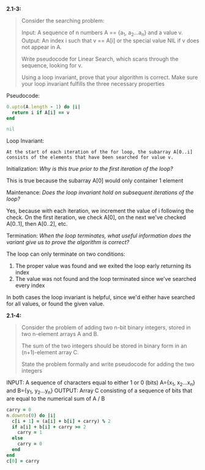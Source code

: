 **2.1-3:**

> Consider the searching problem:
>
> Input: A sequence of n numbers A == {a<sub>1</sub>, a<sub>2</sub>...a<sub>n</sub>} and a value v.
> Output: An index i such that v == A[i] or the special value NIL if v does not appear in A.
>
> Write pseudocode for Linear Search, which scans through the sequence, looking for v.
>
> Using a loop invariant, prove that your algorithm is correct. Make sure your loop invariant fulfills the three necessary properties

Pseudocode:

```ruby
0.upto(A.length - 1) do |i|
  return i if A[i] == v
end

nil
```

Loop Invariant:

```
At the start of each iteration of the for loop, the subarray A[0..i] consists of the elements that have been searched for value v.
```

Initialization: *Why is this true prior to the first iteration of the loop?*

This is true because the subarray A[0] would only container 1 element

Maintenance: *Does the loop invariant hold on subsequent iterations of the loop?*

Yes, because with each iteration, we increment the value of i following the check. On the first iteration, we check A[0], on the next we've checked A[0..1], then A[0..2], etc.

Termination: *When the loop terminates, what useful information does the variant give us to prove the algorithm is correct?*

The loop can only terminate on two conditions:

1) The proper value was found and we exited the loop early returning its index
2) The value was not found and the loop terminated since we've searched every index

In both cases the loop invariant is helpful, since we'd either have searched for all values, or found the given value.

**2.1-4:**

> Consider the problem of adding two n-bit binary integers, stored in two n-element arrays A and B.
>
> The sum of the two integers should be stored in binary form in an (n+1)-element array C.
>
> State the problem formally and write pseudocode for adding the two integers

INPUT: A sequence of characters equal to either 1 or 0 (bits) A={x<sub>1</sub>, x<sub>2</sub>...x<sub>n</sub>} and B={y<sub>1</sub>, y<sub>2</sub>...y<sub>n</sub>}
OUTPUT: Array C consisting of a sequence of bits that are equal to the numerical sum of A / B

```ruby
carry = 0
n.downto(0) do |i|
  c[i + 1] = (a[i] + b[i] + carry) % 2
  if a[i] + b[i] + carry >= 2
    carry = 1
  else
    carry = 0
  end
end
c[0] = carry
```

